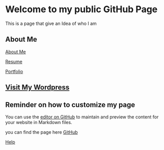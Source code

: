 # Welcome to my public GitHub Page
This is a page that give an Idea of who I am

## About Me


[About Me](aboutme.md)

[Resume](Resume.md)

[Portfolio](portfolio.md)


## [Visit My Wordpress]( https://sites.psu.edu/jzm6677/portfolio/videos/)


## Reminder on how to customize my page
You can use the [editor on GitHub](https://github.com/jzm6677/Jay_Site/edit/master/docs/index.md) to maintain and preview the content for your website in Markdown files.

you can find the page here [GitHub](https://jzm6677.github.io/Jay_Site/)

[Help](Help.md)


